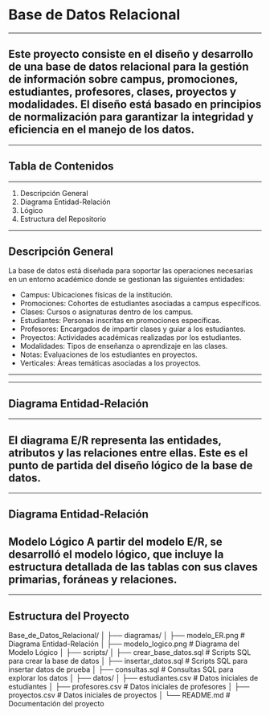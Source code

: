# Base de Datos Relacional
---------------------------------------------------------------------
Este proyecto consiste en el diseño y desarrollo de una base de datos relacional para la gestión de información sobre campus, promociones, estudiantes, profesores, clases, proyectos y modalidades. El diseño está basado en principios de normalización para garantizar la integridad y eficiencia en el manejo de los datos.
------------------------------------------------------------------------
---------------------------------------------------------------------------
## Tabla de Contenidos
-----------------------------------------------------------------
1. Descripción General
2. Diagrama Entidad-Relación
3.  Lógico
4. Estructura del Repositorio
----------------------------------------------------------------------------
## Descripción General
La base de datos está diseñada para soportar las operaciones necesarias en un entorno académico donde se gestionan las siguientes entidades:

* Campus: Ubicaciones físicas de la institución.
* Promociones: Cohortes de estudiantes asociadas a campus específicos.
* Clases: Cursos o asignaturas dentro de los campus.
* Estudiantes: Personas inscritas en promociones específicas.
* Profesores: Encargados de impartir clases y guiar a los estudiantes.
* Proyectos: Actividades académicas realizadas por los estudiantes.
* Modalidades: Tipos de enseñanza o aprendizaje en las clases.
* Notas: Evaluaciones de los estudiantes en proyectos.
* Verticales: Áreas temáticas asociadas a los proyectos.
-------------------------------------------------------------
--------------------------------------------------------------------
## Diagrama Entidad-Relación
-------------------------------------------------------------------
El diagrama E/R representa las entidades, atributos y las relaciones entre ellas. Este es el punto de partida del diseño lógico de la base de datos.
-----------------------------------------------------------------------
------------------------------------------------------------------------
Diagrama Entidad-Relación
--------------------------------------------------------------------------------
Modelo Lógico
A partir del modelo E/R, se desarrolló el modelo lógico, que incluye la estructura detallada de las tablas con sus claves primarias, foráneas y relaciones.
----------------------------------------------------------------------------------
-------------------------------------------------------------------------------------
Estructura del Proyecto
-------------------------------------------------------------------------------
Base_de_Datos_Relacional/ │ ├── diagramas/ │ ├── modelo_ER.png # Diagrama Entidad-Relación │ ├── modelo_logico.png # Diagrama del Modelo Lógico │ ├── scripts/ │ ├── crear_base_datos.sql # Scripts SQL para crear la base de datos │ ├── insertar_datos.sql # Scripts SQL para insertar datos de prueba │ ├── consultas.sql # Consultas SQL para explorar los datos │ ├── datos/ │ ├── estudiantes.csv # Datos iniciales de estudiantes │ ├── profesores.csv # Datos iniciales de profesores │ ├── proyectos.csv # Datos iniciales de proyectos │ └── README.md # Documentación del proyecto
